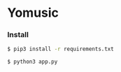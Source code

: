 # Yomusic

<h3>Install</h3>

```bash
$ pip3 install -r requirements.txt
```

```bash
$ python3 app.py
```
